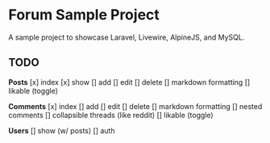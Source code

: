 # Forum Sample Project

A sample project to showcase Laravel, Livewire, AlpineJS, and MySQL.

## TODO

**Posts**
[x] index
[x] show
[] add
[] edit
[] delete
[] markdown formatting
[] likable (toggle)

**Comments**
[x] index
[] add
[] edit
[] delete
[] markdown formatting
[] nested comments
    [] collapsible threads (like reddit)
[] likable (toggle)

**Users**
[] show (w/ posts)
[] auth